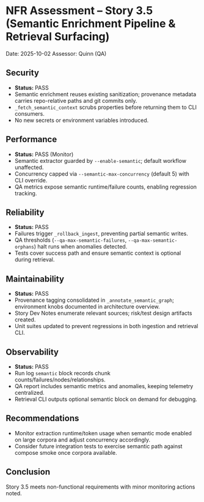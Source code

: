 # NFR Assessment – Story 3.5 (Semantic Enrichment Pipeline & Retrieval Surfacing)

Date: 2025-10-02
Assessor: Quinn (QA)

## Security
- **Status:** PASS
- Semantic enrichment reuses existing sanitization; provenance metadata carries repo-relative paths and git commits only.
- `_fetch_semantic_context` scrubs properties before returning them to CLI consumers.
- No new secrets or environment variables introduced.

## Performance
- **Status:** PASS (Monitor)
- Semantic extractor guarded by `--enable-semantic`; default workflow unaffected.
- Concurrency capped via `--semantic-max-concurrency` (default 5) with CLI override.
- QA metrics expose semantic runtime/failure counts, enabling regression tracking.

## Reliability
- **Status:** PASS
- Failures trigger `_rollback_ingest`, preventing partial semantic writes.
- QA thresholds (`--qa-max-semantic-failures`, `--qa-max-semantic-orphans`) halt runs when anomalies detected.
- Tests cover success path and ensure semantic context is optional during retrieval.

## Maintainability
- **Status:** PASS
- Provenance tagging consolidated in `_annotate_semantic_graph`; environment knobs documented in architecture overview.
- Story Dev Notes enumerate relevant sources; risk/test design artifacts created.
- Unit suites updated to prevent regressions in both ingestion and retrieval CLI.

## Observability
- **Status:** PASS
- Run log `semantic` block records chunk counts/failures/nodes/relationships.
- QA report includes semantic metrics and anomalies, keeping telemetry centralized.
- Retrieval CLI outputs optional semantic block on demand for debugging.

## Recommendations
- Monitor extraction runtime/token usage when semantic mode enabled on large corpora and adjust concurrency accordingly.
- Consider future integration tests to exercise semantic path against compose smoke once corpora available.

## Conclusion
Story 3.5 meets non-functional requirements with minor monitoring actions noted.
